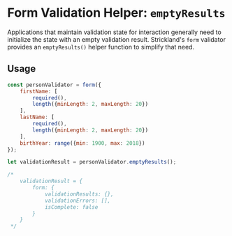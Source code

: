 # Form Validation Helper: `emptyResults`

Applications that maintain validation state for interaction generally need to initialize the state with an empty validation result. Strickland's `form` validator provides an `emptyResults()` helper function to simplify that need.

## Usage

``` jsx
const personValidator = form({
    firstName: [
        required(),
        length({minLength: 2, maxLength: 20})
    ],
    lastName: [
        required(),
        length({minLength: 2, maxLength: 20})
    ],
    birthYear: range({min: 1900, max: 2018})
});

let validationResult = personValidator.emptyResults();

/*
    validationResult = {
        form: {
            validationResults: {},
            validationErrors: [],
            isComplete: false
        }
    }
 */
```
